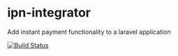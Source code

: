 # ipn-integrator

Add instant payment functionality to a laravel application

[![Build Status](https://travis-ci.org/benisi/ipn-integrator.svg?branch=master)](https://travis-ci.org/benisi/ipn-integrator)
